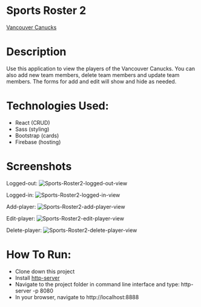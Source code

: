 # Sports Roster 2

[Vancouver Canucks](https://sports-roster2-a210d.web.app/)

# Description
Use this application to view the players of the Vancouver Canucks. You can also add new team members, delete team members and update team members. The forms for add and edit will show and hide as needed.

# Technologies Used:
* React (CRUD)
* Sass (styling)
* Bootstrap (cards)
* Firebase (hosting)

# Screenshots
Logged-out:
![Sports-Roster2-logged-out-view](https://user-images.githubusercontent.com/51214463/83335767-a7012e80-a274-11ea-84e4-2776c086cf29.PNG)

Logged-in:
![Sports-Roster2-logged-in-view](https://user-images.githubusercontent.com/51214463/83335779-c39d6680-a274-11ea-8d19-0913ee0ecea8.PNG)

Add-player:
![Sports-Roster2-add-player-view](https://user-images.githubusercontent.com/51214463/83335793-dadc5400-a274-11ea-89c0-05d8c60f453b.PNG)

Edit-player:
![Sports-Roster2-edit-player-view](https://user-images.githubusercontent.com/51214463/83335808-f0517e00-a274-11ea-9a36-f7f2bd89cc98.PNG)

Delete-player:
![Sports-Roster2-delete-player-view](https://user-images.githubusercontent.com/51214463/83335818-06f7d500-a275-11ea-9729-75b0377061c5.PNG)

# How To Run:

* Clone down this project
* Install [http-server](https://www.npmjs.com/package/http-server)
* Navigate to the project folder in command line interface and type: http-server -p 8080
* In your browser, navigate to http://localhost:8888
